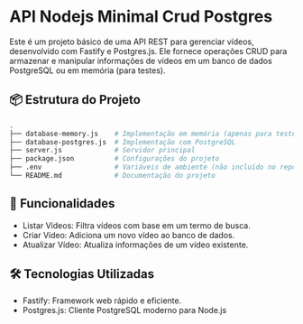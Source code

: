 # API Nodejs Minimal Crud Postgres
Este é um projeto básico de uma API REST para gerenciar vídeos, desenvolvido com Fastify e Postgres.js. Ele fornece operações CRUD para armazenar e manipular informações de vídeos em um banco de dados PostgreSQL ou em memória (para testes).

## 📦 Estrutura do Projeto
```bash
.
├── database-memory.js    # Implementação em memória (apenas para testes)
├── database-postgres.js  # Implementação com PostgreSQL
├── server.js             # Servidor principal
├── package.json          # Configurações do projeto
├── .env                  # Variáveis de ambiente (não incluído no repositório)
└── README.md             # Documentação do projeto
```

## 🚀 Funcionalidades
- Listar Vídeos: Filtra vídeos com base em um termo de busca.
- Criar Vídeo: Adiciona um novo vídeo ao banco de dados.
- Atualizar Vídeo: Atualiza informações de um vídeo existente.

## 🛠️ Tecnologias Utilizadas
- Fastify: Framework web rápido e eficiente.
- Postgres.js: Cliente PostgreSQL moderno para Node.js